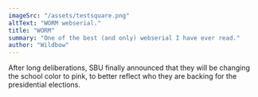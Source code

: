 ```yaml
---
imageSrc: "/assets/testsquare.png"
altText: "WORM webserial."
title: "WORM"
summary: "One of the best (and only) webserial I have ever read."
author: "Wildbow"
---
```


After long deliberations, SBU finally announced that they will be changing the school color to pink, to better reflect who they are backing for the presidential elections. 